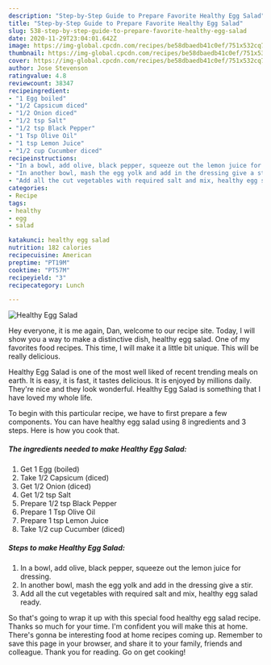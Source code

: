 ```yaml
---
description: "Step-by-Step Guide to Prepare Favorite Healthy Egg Salad"
title: "Step-by-Step Guide to Prepare Favorite Healthy Egg Salad"
slug: 538-step-by-step-guide-to-prepare-favorite-healthy-egg-salad
date: 2020-11-29T23:04:01.642Z
image: https://img-global.cpcdn.com/recipes/be58dbaedb41c0ef/751x532cq70/healthy-egg-salad-recipe-main-photo.jpg
thumbnail: https://img-global.cpcdn.com/recipes/be58dbaedb41c0ef/751x532cq70/healthy-egg-salad-recipe-main-photo.jpg
cover: https://img-global.cpcdn.com/recipes/be58dbaedb41c0ef/751x532cq70/healthy-egg-salad-recipe-main-photo.jpg
author: Jose Stevenson
ratingvalue: 4.8
reviewcount: 38347
recipeingredient:
- "1 Egg boiled"
- "1/2 Capsicum diced"
- "1/2 Onion diced"
- "1/2 tsp Salt"
- "1/2 tsp Black Pepper"
- "1 Tsp Olive Oil"
- "1 tsp Lemon Juice"
- "1/2 cup Cucumber diced"
recipeinstructions:
- "In a bowl, add olive, black pepper, squeeze out the lemon juice for dressing."
- "In another bowl, mash the egg yolk and add in the dressing give a stir."
- "Add all the cut vegetables with required salt and mix, healthy egg salad ready."
categories:
- Recipe
tags:
- healthy
- egg
- salad

katakunci: healthy egg salad 
nutrition: 182 calories
recipecuisine: American
preptime: "PT19M"
cooktime: "PT57M"
recipeyield: "3"
recipecategory: Lunch

---
```



![Healthy Egg Salad](https://img-global.cpcdn.com/recipes/be58dbaedb41c0ef/751x532cq70/healthy-egg-salad-recipe-main-photo.jpg)

Hey everyone, it is me again, Dan, welcome to our recipe site. Today, I will show you a way to make a distinctive dish, healthy egg salad. One of my favorites food recipes. This time, I will make it a little bit unique. This will be really delicious.

Healthy Egg Salad is one of the most well liked of recent trending meals on earth. It is easy, it is fast, it tastes delicious. It is enjoyed by millions daily. They're nice and they look wonderful. Healthy Egg Salad is something that I have loved my whole life.




To begin with this particular recipe, we have to first prepare a few components. You can have healthy egg salad using 8 ingredients and 3 steps. Here is how you cook that.

<!--inarticleads1-->

##### The ingredients needed to make Healthy Egg Salad:

1. Get 1 Egg (boiled)
1. Take 1/2 Capsicum (diced)
1. Get 1/2 Onion (diced)
1. Get 1/2 tsp Salt
1. Prepare 1/2 tsp Black Pepper
1. Prepare 1 Tsp Olive Oil
1. Prepare 1 tsp Lemon Juice
1. Take 1/2 cup Cucumber (diced)




<!--inarticleads2-->

##### Steps to make Healthy Egg Salad:

1. In a bowl, add olive, black pepper, squeeze out the lemon juice for dressing.
1. In another bowl, mash the egg yolk and add in the dressing give a stir.
1. Add all the cut vegetables with required salt and mix, healthy egg salad ready.




So that's going to wrap it up with this special food healthy egg salad recipe. Thanks so much for your time. I'm confident you will make this at home. There's gonna be interesting food at home recipes coming up. Remember to save this page in your browser, and share it to your family, friends and colleague. Thank you for reading. Go on get cooking!
